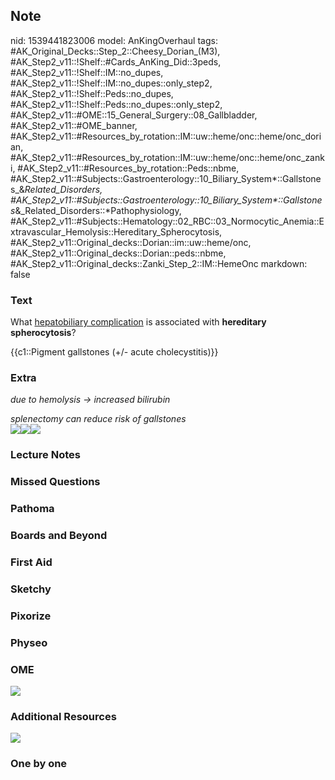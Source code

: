 ## Note
nid: 1539441823006
model: AnKingOverhaul
tags: #AK_Original_Decks::Step_2::Cheesy_Dorian_(M3), #AK_Step2_v11::!Shelf::#Cards_AnKing_Did::3peds, #AK_Step2_v11::!Shelf::IM::no_dupes, #AK_Step2_v11::!Shelf::IM::no_dupes::only_step2, #AK_Step2_v11::!Shelf::Peds::no_dupes, #AK_Step2_v11::!Shelf::Peds::no_dupes::only_step2, #AK_Step2_v11::#OME::15_General_Surgery::08_Gallbladder, #AK_Step2_v11::#OME_banner, #AK_Step2_v11::#Resources_by_rotation::IM::uw::heme/onc::heme/onc_dorian, #AK_Step2_v11::#Resources_by_rotation::IM::uw::heme/onc::heme/onc_zanki, #AK_Step2_v11::#Resources_by_rotation::Peds::nbme, #AK_Step2_v11::#Subjects::Gastroenterology::10_Biliary_System*::Gallstones_&_Related_Disorders, #AK_Step2_v11::#Subjects::Gastroenterology::10_Biliary_System*::Gallstones_&_Related_Disorders::*Pathophysiology, #AK_Step2_v11::#Subjects::Hematology::02_RBC::03_Normocytic_Anemia::Extravascular_Hemolysis::Hereditary_Spherocytosis, #AK_Step2_v11::Original_decks::Dorian::im::uw::heme/onc, #AK_Step2_v11::Original_decks::Dorian::peds::nbme, #AK_Step2_v11::Original_decks::Zanki_Step_2::IM::HemeOnc
markdown: false

### Text
What <u>hepatobiliary complication</u> is associated with
<b>hereditary spherocytosis</b>?
<div>
  {{c1::Pigment gallstones (+/- acute cholecystitis)}}
</div>

### Extra
<i>due to hemolysis → increased bilirubin</i>
<div>
  <i>splenectomy can reduce risk of gallstones</i>
  <div>
    <i><img src="HS_1358629116483.png"><img src=
    "Black%20Brown%20Pigment%20Stones_1606536512076.png"><img src=
    "paste-1562470447579137.jpg"></i>
  </div>
</div>

### Lecture Notes


### Missed Questions


### Pathoma


### Boards and Beyond


### First Aid


### Sketchy


### Pixorize


### Physeo


### OME
<div class="ome-widget">
  <a href="https://onlinemeded.org?ref=anki"><img src=
  "_OME_AnkiFlashcards_General_7.png"></a>
</div>

### Additional Resources
<i><img src="paste-6412240144039937.jpg"></i>

### One by one

